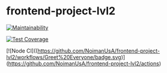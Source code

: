 # frontend-project-lvl2

[![Maintainability](https://api.codeclimate.com/v1/badges/b4bcfee02399cf15de63/maintainability)](https://codeclimate.com/github/NoimanUsA/frontend-project-lvl2/maintainability)

[![Test Coverage](https://api.codeclimate.com/v1/badges/b4bcfee02399cf15de63/test_coverage)](https://codeclimate.com/github/NoimanUsA/frontend-project-lvl2/test_coverage)


[![Node CI]((https://github.com/NoimanUsA/frontend-project-lvl2/workflows/Greet%20Everyone/badge.svg)]
(https://github.com/NoimanUsA/frontend-project-lvl2/actions)
